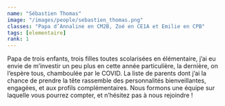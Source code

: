 ```yaml
---
name: "Sébastien Thomas"
image: "/images/people/sebastien_thomas.png"
classes: "Papa d’Annaline en CM2B, Zoé en CE1A et Emilie en CPB"
tags: [elementaire]
rank: 1
---
```


Papa de trois enfants, trois filles toutes scolarisées en élémentaire, j’ai eu envie de m’investir un peu plus en cette année particulière, la dernière, on l’espère tous, chamboulée par le COVID. La liste de parents dont j’ai la chance de prendre la tête rassemble des personnalités bienveillantes, engagées, et aux profils complémentaires. Nous formons une équipe sur laquelle vous pourrez compter, et n’hésitez pas à nous rejoindre !